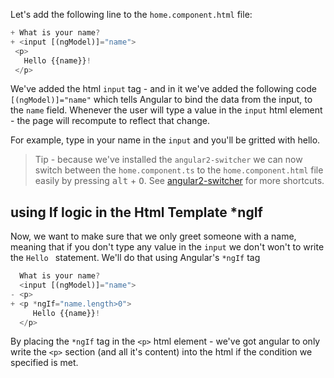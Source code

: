 Let's add the following line to the `home.component.html` file:
```ts
+ What is your name? 
+ <input [(ngModel)]="name">
 <p>
   Hello {{name}}!
 </p>
```
We've added the html `input` tag - and in it we've added the following code `[(ngModel)]="name"` which tells Angular to bind the data from the input, to the `name` field.
Whenever the user will type a value in the `input` html element - the page will recompute to reflect that change.

For example, type in your name in the `input` and you'll be gritted with hello.

> Tip - because we've installed the `angular2-switcher` we can now switch between the `home.component.ts` to the `home.component.html` file easily by pressing <kbd>alt</kbd> + <kbd>O</kbd>. See [angular2-switcher](https://marketplace.visualstudio.com/items?itemName=infinity1207.angular2-switcher) for more shortcuts.

## using If logic in the Html Template *ngIf
Now, we want to make sure that we only greet someone with a name, meaning that if you don't type any value in the `input` we don't won't to write the `Hello ` statement.
We'll do that using Angular's `*ngIf` tag

```ts
  What is your name? 
  <input [(ngModel)]="name">
- <p> 
+ <p *ngIf="name.length>0">
     Hello {{name}}!
  </p>
```

By placing the `*ngIf` tag in the `<p>` html element - we've got angular to only write the `<p>` section (and all it's content) into the html if the condition we specified is met.
